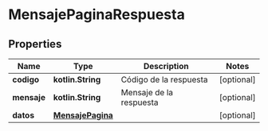 
# MensajePaginaRespuesta

## Properties
Name | Type | Description | Notes
------------ | ------------- | ------------- | -------------
**codigo** | **kotlin.String** | Código de la respuesta |  [optional]
**mensaje** | **kotlin.String** | Mensaje de la respuesta |  [optional]
**datos** | [**MensajePagina**](MensajePagina.md) |  |  [optional]



